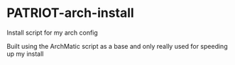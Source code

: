 # PATRIOT-arch-install
Install script for my arch config

Built using the ArchMatic script as a base and only really used for speeding up my install
